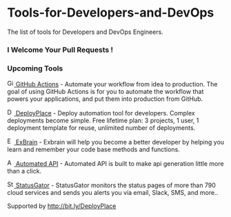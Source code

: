 # Tools-for-Developers-and-DevOps
The list of tools for Developers and DevOps Engineers.


### I Welcome Your Pull Requests !

### Upcoming Tools

[<img src="https://github.githubassets.com/favicon.ico" alt="Github Actions" height="16" /> GitHub Actions](https://github.com/features/actions) - Automate your workflow from idea to production. The goal of using GitHub Actions is for you to automate the workflow that powers your applications, and put them into production from GitHub.

[<img src="https://deployplace.com/images/favicon/favicon.ico" alt="DeployPlace" height="16" /> DeployPlace](https://deployplace.com/) - Deploy automation tool for developers. Complex deployments become simple. Free lifetime plan: 3 projects, 1 user, 1 deployment template for reuse, unlimited number of deployments.

[<img src="https://exbrain.app/assets/img/favicon.png" alt="ExBrain" height="16" /> ExBrain](https://exbrain.app/) - Exbrain will help you become a better developer by helping you learn and remember your code base methods and functions.

[<img src="https://automatedapi.com/favicon.ico" alt="AutomatedAPI" height="16" /> Automated API](https://automatedapi.com/) - Automated API is built to make api generation little more than a click.

[<img src="https://statusgator.com/assets/favicon-6616612c02efc1052368605c57ca540606f6810f193c62202ede3343d1f71a91.ico" alt="StatusGator" height="16" /> StatusGator](https://StatusGator.com/) - StatusGator monitors the status pages of more than 790 cloud services and sends you alerts you via email, Slack, SMS, and more..





Supported by http://bit.ly/DeployPlace
